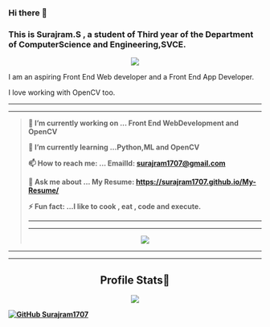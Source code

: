 ### Hi there 👋

<h3>This is <strong>Surajram.S</strong> , a student of Third year of the Department of ComputerScience and Engineering,SVCE.</h3>

<p align="center">
 <img src="https://komarev.com/ghpvc/?username=Surajram1707&color=brightyellow&label=Hellloooo!!!+You+are+viewer+number"/>
 </p>

I am an aspiring Front End Web developer and a Front End App Developer.


I love working with OpenCV too.
<hr><hr>
<b>
<blockquote>
 🔭 I’m currently working on ... Front End WebDevelopment and OpenCV
 
 
 🌱 I’m currently learning ...Python,ML and OpenCV
 
 
 📫 How to reach me: ... EmailId: surajram1707@gmail.com
 
 
  💬 Ask me about ...  My Resume: https://surajram1707.github.io/My-Resume/
  
  
  ⚡ Fun fact: ...I like to cook , eat , code and execute.
  
  <hr><hr>
  
  
  <p align="center"><img src="https://github-readme-stats.vercel.app/api/top-langs/?username=Surajram1707&layout=compact"/></p>
  </blockquote>
  
  <hr><hr>
  
  <h2 align="center">Profile Stats🎡</h2>
<p align="center"><img src="https://github-readme-stats.vercel.app/api?username=Surajram1707&show_icons=true&theme=radical&line_height=35&count_private=true"/>
  
  [![GitHub Surajram1707](https://img.shields.io/github/followers/Surajram1707?label=follow&style=social)](https://github.com/Surajram1707)
 </p> </b>
<!--
**Surajram1707/Surajram1707** is a ✨ _special_ ✨ repository because its `README.md` (this file) appears on your GitHub profile.

Here are some ideas to get you started:

- 🔭 I’m currently working on ...
- 🌱 I’m currently learning ...
- 👯 I’m looking to collaborate on ...
- 🤔 I’m looking for help with ...
- 💬 Ask me about ...
- 📫 How to reach me: ...
- 😄 Pronouns: ...
- ⚡ Fun fact: ...
-->
